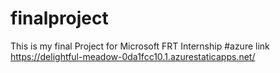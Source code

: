 # finalproject
This is my final Project for Microsoft FRT Internship
#azure link https://delightful-meadow-0da1fcc10.1.azurestaticapps.net/
